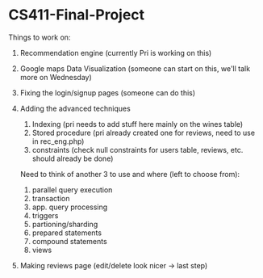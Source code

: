 # CS411-Final-Project
Things to work on:
1. Recommendation engine (currently Pri is working on this)
2. Google maps Data Visualization (someone can start on this, we'll talk more on Wednesday)
3. Fixing the login/signup pages (someone can do this)
4. Adding the advanced techniques
    1. Indexing (pri needs to add stuff here mainly on the wines table)
    2. Stored procedure (pri already created one for reviews, need to use in rec_eng.php)
    3. constraints (check null constraints for users table, reviews, etc. should already be done)
    
    Need to think of another 3 to use and where (left to choose from):
    1.    parallel query execution
    2.   transaction
    3.  app. query processing
    4.   triggers
    5.    partioning/sharding
    6.   prepared statements
    7.  compound statements
    8. views
5. Making reviews page (edit/delete look nicer -> last step)
